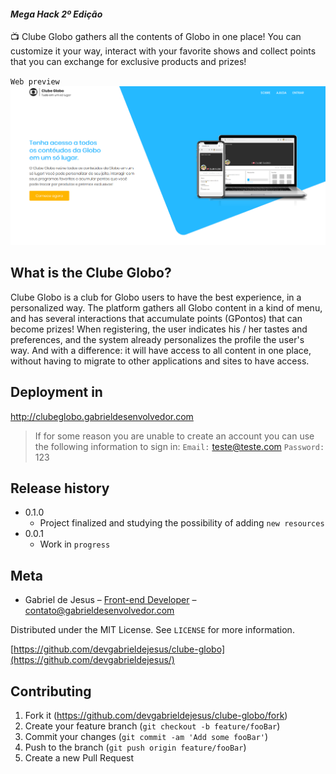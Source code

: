 #### _Mega Hack 2º Edição_

📺 Clube Globo gathers all the contents of Globo in one place! You can customize it your way, interact with your favorite shows and collect points that you can exchange for exclusive products and prizes!

`Web preview`
![](web-preview.png)

## What is the Clube Globo?

Clube Globo is a club for Globo users to have the best experience, in a personalized way. The platform gathers all Globo content in a kind of menu, and has several interactions that accumulate points (GPontos) that can become prizes! When registering, the user indicates his / her tastes and preferences, and the system already personalizes the profile the user's way. And with a difference: it will have access to all content in one place, without having to migrate to other applications and sites to have access.

## Deployment in
http://clubeglobo.gabrieldesenvolvedor.com
> If for some reason you are unable to create an account you can use the following information to sign in:
> `Email:` teste@teste.com
> `Password:` 123

## Release history

* 0.1.0
    * Project finalized and studying the possibility of adding `new resources`
* 0.0.1
    * Work in `progress`
    
## Meta

* Gabriel de Jesus – [Front-end Developer](https://www.gabrieldesenvolvedor.com/) – contato@gabrieldesenvolvedor.com

Distributed under the MIT License. See `LICENSE` for more information.

[https://github.com/devgabrieldejesus/clube-globo](https://github.com/devgabrieldejesus/)

## Contributing

1. Fork it (<https://github.com/devgabrieldejesus/clube-globo/fork>)
2. Create your feature branch (`git checkout -b feature/fooBar`)
3. Commit your changes (`git commit -am 'Add some fooBar'`)
4. Push to the branch (`git push origin feature/fooBar`)
5. Create a new Pull Request
